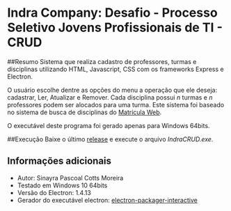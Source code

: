 # Indra Company: Desafio - Processo Seletivo Jovens Profissionais de TI - CRUD

##Resumo
Sistema que realiza cadastro de professores, turmas e disciplinas utilizando HTML, Javascript, CSS com os frameworks Express e Electron. 

O usuário escolhe dentre as opções do menu a operação que ele deseja: cadastrar, Ler, Atualizar e Remover. Cada disciplina possui *n* turmas e *n* professores podem ser alocados para uma turma. Este sistema foi baseado no sistema de busca de disciplinas do [Matrícula Web](https://matriculaweb.unb.br/).

O executável deste programa foi gerado apenas para Windows 64bits.

##Execução
Baixe o último [release](https://github.com/sinayra/Desafio_Indra_CRUD/releases/latest) e execute o arquivo *IndraCRUD.exe*.

## Informações adicionais
- Autor: Sinayra Pascoal Cotts Moreira
- Testado em Windows 10 64bits
- Versão do Electron: 1.4.13
- Gerador do executável electron: [electron-packager-interactive](https://github.com/Urucas/electron-packager-interactive)
